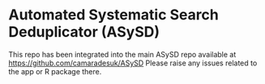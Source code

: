 # Automated Systematic Search Deduplicator (ASySD)

This repo has been integrated into the main ASySD repo available at https://github.com/camaradesuk/ASySD
Please raise any issues related to the app or R package there. 


